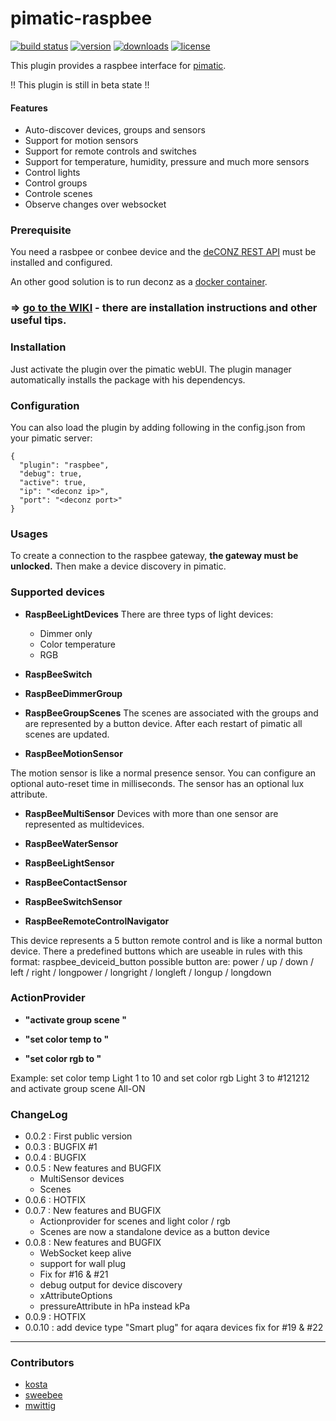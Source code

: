 pimatic-raspbee
=======================

[![build status](https://img.shields.io/travis/treban/pimatic-raspbee.svg?branch=master?style=flat-square)](https://travis-ci.org/treban/pimatic-raspbee)
[![version](https://img.shields.io/npm/v/pimatic-raspbee.svg?branch=master?style=flat-square)](https://www.npmjs.com/package/pimatic-raspbee)
[![downloads](https://img.shields.io/npm/dm/pimatic-raspbee.svg?branch=master?style=flat-square)](https://www.npmjs.com/package/pimatic-raspbee)
[![license](https://img.shields.io/github/license/treban/pimatic-raspbee.svg)](https://github.com/treban/pimatic-raspbee)


This plugin provides a raspbee interface for [pimatic](https://pimatic.org/).

!! This plugin is still in beta state !!

#### Features

* Auto-discover devices, groups and sensors
* Support for motion sensors
* Support for remote controls and switches
* Support for temperature, humidity, pressure and much more sensors
* Control lights
* Control groups
* Controle scenes
* Observe changes over websocket

### Prerequisite

You need a rasbpee or conbee device and the [deCONZ REST API](https://github.com/dresden-elektronik/deconz-rest-plugin/blob/master/README.md#install-deconz) must be installed and configured.

An other good solution is to run deconz as a [docker container](https://github.com/marthoc/docker-deconz).

### => [go to the WIKI](https://github.com/treban/pimatic-raspbee/wiki) - there are installation instructions and other useful tips. 

### Installation

Just activate the plugin over the pimatic webUI. The plugin manager automatically installs the package with his dependencys.

### Configuration

You can also load the plugin by adding following in the config.json from your pimatic server:

    {
      "plugin": "raspbee",
      "debug": true,
      "active": true,
      "ip": "<deconz ip>",
      "port": "<deconz port>"
    }

### Usages

To create a connection to the raspbee gateway, **the gateway must be unlocked.**
Then make a device discovery in pimatic.

### Supported devices

* **RaspBeeLightDevices**
There are three typs of light devices:
  - Dimmer only
  - Color temperature
  - RGB

* **RaspBeeSwitch**

* **RaspBeeDimmerGroup**

* **RaspBeeGroupScenes**
The scenes are associated with the groups
and are represented by a button device.
After each restart of pimatic all scenes are updated.

* **RaspBeeMotionSensor**

The motion sensor is like a normal presence sensor.
You can configure an optional auto-reset time in milliseconds.
The sensor has an optional lux attribute.

* **RaspBeeMultiSensor**
Devices with more than one sensor are represented as multidevices.

* **RaspBeeWaterSensor**

* **RaspBeeLightSensor**

* **RaspBeeContactSensor**

* **RaspBeeSwitchSensor**

* **RaspBeeRemoteControlNavigator**

This device represents a 5 button remote control and is like a normal button device.
There a predefined buttons which are useable in rules with this format: raspbee_deviceid_button
possible button are:
power / up /
down /
left /
right /
longpower /
longright /
longleft /
longup /
longdown

### ActionProvider

* **"activate group scene <name>"**  

* **"set color temp <name> to <value>"**  

* **"set color rgb <name> to <hexvalue>"**

Example:
set color temp Light 1 to 10 and set color rgb Light 3 to #121212 and activate group scene All-ON

### ChangeLog
* 0.0.2 : First public version
* 0.0.3 : BUGFIX #1
* 0.0.4 : BUGFIX
* 0.0.5 : New features and BUGFIX
  * MultiSensor devices
  * Scenes
* 0.0.6 : HOTFIX
* 0.0.7 : New features and BUGFIX
  * Actionprovider for scenes and light color / rgb
  * Scenes are now a standalone device as a button device
* 0.0.8 : New features and BUGFIX
  * WebSocket keep alive
  * support for wall plug
  * Fix for #16 & #21
  * debug output for device discovery
  * xAttributeOptions
  * pressureAttribute in hPa instead kPa
* 0.0.9 : HOTFIX
* 0.0.10 : add device type "Smart plug" for aqara devices fix for #19 & #22

----------------------------
### Contributors

* [kosta](https://github.com/treban)
* [sweebee](https://github.com/sweebee)
* [mwittig](https://github.com/mwittig)
